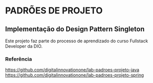 # PADRÕES DE PROJETO
## Implementação do Design Pattern Singleton

Este projeto faz parte do processo de aprendizado do curso Fullstack Developer da DIO.

### Referência
https://github.com/digitalinnovationone/lab-padroes-projeto-java
https://github.com/digitalinnovationone/lab-padroes-projeto-spring

